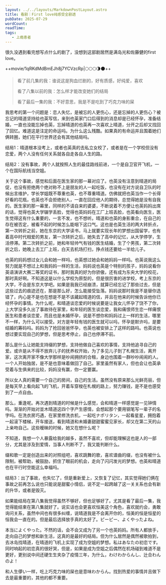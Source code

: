 ```yaml
---
layout: ../../layouts/MarkdownPostLayout.astro
title: 看剧｜First love纯感受全剧透
pubDate: 2025-07-29
wordCount: 
readTime: 
tags:
   - 上瘾患者
---
```

很久没遇到看完想写点什么的剧了，没想到这部剧居然是满岛光和佐藤健的first love。

++movie/1qRKdMdBmEJh8j7YCVzcRp|🌕🌕🌕🌗🌑++

> 看了前几集的我：谁说这是狗血烂剧的，好有质感，好纯爱，喜欢
>
> 看了八集以前的我：怎么样才能改变她们的结局
>
> 看了最后一集的我：不好意思，我是不是吃到了巧克力味的屎

我思考的第一个问题是：恋人失忆，是被忘的人更伤心，还是忘掉的人更伤心？被忘记的晴道坚持给也英写信，来到也英家门口后得到的消息却是已经怀孕，准备结婚，一直也没能忘掉也英，忘掉晴道的也英再一次喜欢上晴道，分开之后却又找回了回忆。难道这是注定的命运吗。为什么这么残酷。如果真的有命运并且围着她们俩转圈，她们在平行世界还会有其他结局吗。

结局1：晴道根本没考上，或者也英真的去私立女校了，或者是在一个学校但没有恋爱，两个人没有任何关系就各自走各自人生的路。

结局2：没有事故，两个人就按照人生的最佳路线前进，一个是自卫官开飞机，一个在国际航线当空姐。

关于这个事故，感觉和后面在医生家的那一幕对应了。也英没有注意到晴道的局促，也没有拒绝两个绝对称不上是朋友的人一起吃饭，也没有在对方说自卫队的时候出言维护，学长学姐既不尊重也英，也不尊重晴道。仿佛就把也英当作一个长得好看的花瓶，也英也不会拒绝别人，一直在回应他人的期待，总觉得她是没有自我的。医生家的那一幕里，同样的不请自来的婆婆，不断说着不方便让也英妈妈出席的话，觉得也英大学辍学丢脸，觉得也英妈妈在工厂上班丢脸，也英看向医生，医生觉得这有什么重要的，一言不发，也不想听。晴道和也英的身影重合，在自己的存在被否定，被看不起的时候怎么能咽下这口气。这也是也英生活的两大转折点，第一次转折之前，她在东京的大学读书，马上就要实现长年的梦想出国留学，也有着高中时代相爱的男友，第一次转折之后，她失去了高中的记忆，从大学停学，生活停滞。第二次转折之前，她和年轻帅气有钱的医生结婚，生了个男孩，第二次转折之后，她晚上去工厂上班，白天去机场打扫，挣点钱还要给一半给儿子。

也英的妈妈想过女儿会和她一样吗，也英想过她会和她妈妈一样吗。也英说我这么努力就是不想过上和我妈妈一样的生活，妈妈说也英是个特别的孩子，妈妈说看你英语演讲大赛二等奖的证书，那时我真的好为你骄傲，还有成为东央大学的校花，那时真好啊。不知道这是以什么学校为原型的，但是很厉害的进学校，考上东京的大学，不会是东京大学吧。如果是我我已经崩溃，就算已经忘记了那些过去，但是这些过去的痕迹还在，那是那么好，怎么能接受坠落。妈妈说那时我是不是替你选错了，内心是不是也在想是不是不该藏起晴道的信，并且在他来的时候告诉他你已经怀孕的事情。为什么呢，和晴道谈恋爱的时候说要是让我女儿怀孕了饶不了你，上大学没多久出了事故待在家里，和年轻的医生谈恋爱，我和痛恨师生恋一样痛恨医生和患者谈恋爱，而且也是未婚怀孕，说是不想你和妈妈过上一样的生活，哪里不一样，为什么可以接受。对方是年轻有钱的医生就可以吗，怀孕是默许吗，是要结婚的筹码吗。妈妈为了抢回爸爸怀孕，也英也被安排上了这样的路吗。也英说也想过要实现自己的梦想，但是思考停止，自己也停滞不前。

那么是什么让她能支持缀的梦想，支持他做自己喜欢的事情，支持他追寻自己的爱。或许是从不得不放弃儿子的抚养权开始，为了多见儿子到了札幌生活，离开家，这次离开家不像大学那样是吵闹拥挤的合租，身边也围着一群吵吵闹闹的人。一个人开始独居，是不是也意味着做回了自己。家里虽然有家人，但也会让也英承受着与生俱来的比较，妈妈没有赢，你一定要赢。

所以女人真的需要一个自己的房间，自己的生活。虽然没有原来那么光鲜亮丽，但是每天早上看向起飞的飞机，开着车穿梭在札幌的路上，努力赚钱，是不是也感受到了一点自由。

那么，重逢呢。再次遇到晴道的时候是什么感觉，会和晴道一样感觉是一见钟情吗。渐渐的开始对並木晴道这四个字产生感情，会想起那个要用钢笔写一辈子的名字吗。在洗衣房巧遇，在家里修洗衣机，一起吃ナポリタン，一起看星星，拥抱着一起滚下楼梯，开车接送，看到晴道和未婚妻甜甜蜜蜜见家长，却又在第二天的山上亲吻自己。这些暧昧的时候，她又在想什么呢？

不知道，我想一个人暴露给我的越多，虽然不喜欢，但却能理解这也是人的一部分，尤其是涉及到爱情，当事人判断不了，我又能判断什么。

缀和歌一定是创造出来的对照组吧，喜欢跳舞的歌，喜欢谱曲的缀，也没有被什么限制，被帮助，被鼓励，抓住了眼前的机会，走向了闪闪发光的梦想。也英和晴道也在平行时空能这么幸福吗。

结局3：出了事故，也失忆了，但是重新爱上，又恢复了记忆，其实觉得她们俩在事故之前再怎么说也只能说是甜蜜小情侣，说不定一起跨越了这一关关系也会有新的升华，或者是毁灭。

如果能结局在第八集我觉得虽然不够好，但也足够好了。尤其是看了最后一集，我觉得能结束在第八集就好了。说实话也会更喜欢恒美这个角色，喜欢就约会，勇敢询问关系，虽然中间也有很多纠缠，说晴道我是不会离开你的，恒美的恒是恒星的恒我会一直在的。但是最后选择放手真的太好了。ピーピー、よくやったよね。

本当によくやった。不然的话，会不会又成为了另一个也英妈妈。所有人都放手，走向自己的梦想和新生活，这真的是最好的结局。但为什么居然是偶然被歌拍到，去冰岛找晴道，在晴道的飞机上实现了成为空姐的梦想。私はあなたの初恋です。同时响起的初恋真的很好哭，但是，如果是成为空姐之后偶然在机场碰到难道不是更好，更别说中间还硬生生夹杂了疫情三年，为什么，わけわからんし、辻合わんのよ！

和人生儚い一样，吃上巧克力味的屎也是意味わからん。找到热爱的事情并且做下去是最重要的，其他的都不重要。




